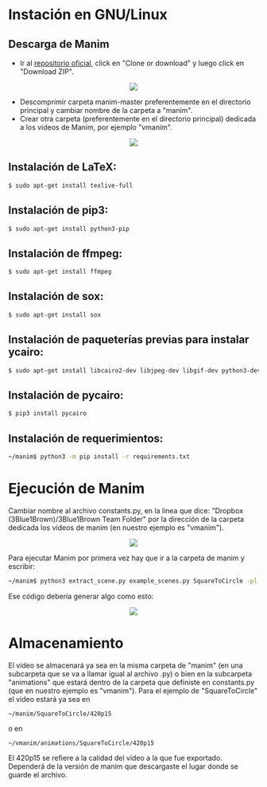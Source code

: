 # Instación en GNU/Linux

## Descarga de Manim 

* Ir al [repositorio oficial](https://github.com/3b1b/manim), click en "Clone or download" y luego click en "Download ZIP".

<p align="center"><img src ="/Español/0_instalacion/gnuLinux/gifs/manimDescarga.png" /></p>

* Descomprimir carpeta manim-master preferentemente en el directorio principal y cambiar nombre de la carpeta a "manim".
* Crear otra carpeta (preferentemente en el directorio principal) dedicada a los videos de Manim, por ejemplo "vmanim".

<p align="center"><img src ="/Español/0_instalacion/gnuLinux/gifs/carp.png" /></p>

## Instalación de LaTeX:

```sh
$ sudo apt-get install texlive-full
```

## Instalación de pip3:

```sh
$ sudo apt-get install python3-pip
```
## Instalación de ffmpeg:

```sh
$ sudo apt-get install ffmpeg
```

## Instalación de sox:

```sh
$ sudo apt-get install sox
```

## Instalación de paqueterías previas para instalar ycairo:

```sh
$ sudo apt-get install libcairo2-dev libjpeg-dev libgif-dev python3-dev libffi-dev
```

## Instalación de pycairo:

```sh
$ pip3 install pycairo
```

## Instalación de requerimientos:

```sh
~/manim$ python3 -m pip install -r requirements.txt
```

# Ejecución de Manim

Cambiar nombre al archivo constants.py, en la linea que dice:
"Dropbox (3Blue1Brown)/3Blue1Brown Team Folder"
por la dirección de la carpeta dedicada los videos de manim (en nuestro ejemplo es "vmanim"). 

<p align="center"><img src ="/Español/0_instalacion/gnuLinux/gifs/nom.png" /></p>

Para ejecutar Manim por primera vez hay que ir a la carpeta de manim y escribir:

```sh
~/manim$ python3 extract_scene.py example_scenes.py SquareToCircle -pl
```

Ese código debería generar algo como esto:

<p align="center"><img src ="/Español/0_instalacion/gnuLinux/gifs/compilacion.gif" /></p>

# Almacenamiento

El video se almacenará ya sea en la misma carpeta de "manim" (en una subcarpeta que se va a llamar igual al archivo .py) o bien en la subcarpeta "animations" que estará dentro de la carpeta que definiste en constants.py (que en nuestro ejemplo es "vmanim"). Para el ejemplo de "SquareToCircle" el video estará ya sea en

```
~/manim/SquareToCircle/420p15
```
o en 
```
~/vmanim/animations/SquareToCircle/420p15
```

El 420p15 se refiere a la calidad del video a la que fue exportado. Dependerá de la versión de manim que descargaste el lugar donde se guarde el archivo.
